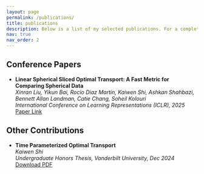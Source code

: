 ```yaml
---
layout: page
permalink: /publications/
title: publications
description: Below is a list of my selected publications. For a complete list, please visit my <a href='https://scholar.google.com/citations?hl=en&user=w1sq128AAAAJ'>Google Scholar or <a href='https://www.researchgate.net/profile/Kaiwen-Shi-10?ev=hdr_xprf'>ResearchGate profile.
nav: true
nav_order: 2
---
```


## Conference Papers  
- **Linear Spherical Sliced Optimal Transport: A Fast Metric for Comparing Spherical Data**  
  *Xinran Liu, Yikun Bai, Rocio Diaz Martin, Kaiwen Shi, Ashkan Shahbazi, Bennett Allan Landman, Catie Chang, Soheil Kolouri*  
  *International Conference on Learning Representations (ICLR), 2025*  
  [Paper Link](https://openreview.net/forum?id=fgUFZAxywx&noteId=d7DRcvQW08)  

<!--## Journal Articles  
{% bibliography --query @article %}  

## Preprints  
{% bibliography --query @misc,@techreport %}-->

## Other Contributions  
- **Time Parameterized Optimal Transport**  
  *Kaiwen Shi*  
  *Undergraduate Honors Thesis, Vanderbilt University, Dec 2024*  
  [Download PDF](assets/pdf/TimeParamOTFinal.pdf)  